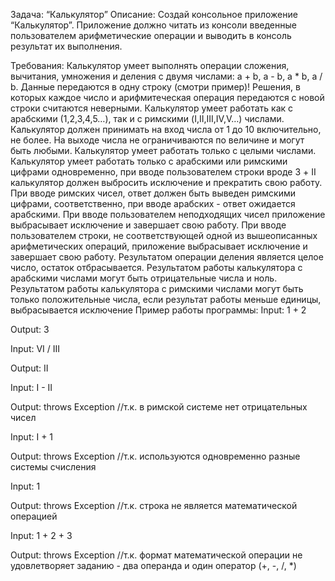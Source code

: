 Задача: “Калькулятор”
Описание:
Создай консольное приложение “Калькулятор”. Приложение должно читать из консоли введенные пользователем арифметические операции и выводить в консоль результат их выполнения.

Требования:
Калькулятор умеет выполнять операции сложения, вычитания, умножения и деления с двумя числами: a + b, a - b, a * b, a / b. Данные передаются в одну строку (смотри пример)! Решения, в которых каждое число и арифмитеческая операция передаются с новой строки считаются неверными.
Калькулятор умеет работать как с арабскими (1,2,3,4,5…), так и с римскими (I,II,III,IV,V…) числами.
Калькулятор должен принимать на вход числа от 1 до 10 включительно, не более. На выходе числа не ограничиваются по величине и могут быть любыми.
Калькулятор умеет работать только с целыми числами.
Калькулятор умеет работать только с арабскими или римскими цифрами одновременно, при вводе пользователем строки вроде 3 + II калькулятор должен выбросить исключение и прекратить свою работу.
При вводе римских чисел, ответ должен быть выведен римскими цифрами, соответственно, при вводе арабских - ответ ожидается арабскими.
При вводе пользователем неподходящих чисел приложение выбрасывает исключение и завершает свою работу.
При вводе пользователем строки, не соответствующей одной из вышеописанных арифметических операций, приложение выбрасывает исключение и завершает свою работу.
Результатом операции деления является целое число, остаток отбрасывается. 
Результатом работы калькулятора с арабскими числами могут быть отрицательные числа и ноль. Результатом работы калькулятора с римскими числами могут быть только положительные числа, если результат работы меньше единицы, выбрасывается исключение
Пример работы программы:
Input:
1 + 2

Output:
3

Input:
VI / III

Output:
II

Input:
I - II

Output:
throws Exception //т.к. в римской системе нет отрицательных чисел

Input:
I + 1

Output:
throws Exception //т.к. используются одновременно разные системы счисления

Input:
1

Output:
throws Exception //т.к. строка не является математической операцией

Input:
1 + 2 + 3

Output:
throws Exception //т.к. формат математической операции не удовлетворяет заданию - два операнда и один оператор (+, -, /, *)
